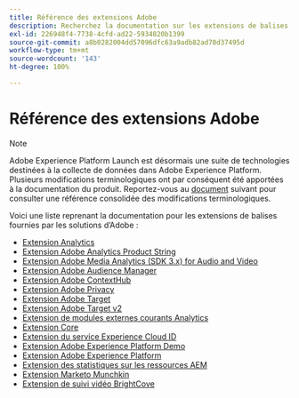 ```yaml
---
title: Référence des extensions Adobe
description: Recherchez la documentation sur les extensions de balises pour les produits Adobe dans Adobe Experience Platform.
exl-id: 226948f4-7738-4cfd-ad22-5934820b1399
source-git-commit: a8b0282004dd57096dfc63a9adb82ad70d37495d
workflow-type: tm+mt
source-wordcount: '143'
ht-degree: 100%

---
```


# Référence des extensions Adobe

>[!NOTE]
>
>Adobe Experience Platform Launch est désormais une suite de technologies destinées à la collecte de données dans Adobe Experience Platform. Plusieurs modifications terminologiques ont par conséquent été apportées à la documentation du produit. Reportez-vous au [document](../../term-updates.md) suivant pour consulter une référence consolidée des modifications terminologiques.

Voici une liste reprenant la documentation pour les extensions de balises fournies par les solutions dʼAdobe :

* [Extension Analytics](analytics/overview.md)
* [Extension Adobe Analytics Product String](product-string/overview.md)
* [Extension Adobe Media Analytics (SDK 3.x) for Audio and Video](media-analytics-3x/overview.md)
* [Extension Adobe Audience Manager](./audience-manager/overview.md)
* [Extension Adobe ContextHub](./contexthub/overview.md)
* [Extension Adobe Privacy](./privacy/overview.md)
* [Extension Adobe Target](target/overview.md)
* [Extension Adobe Target v2](target-v2/overview.md)
* [Extension de modules externes courants Analytics](plugins/overview.md)
* [Extension Core](core/overview.md)
* [Extension du service Experience Cloud ID](id-service/overview.md)
* [Extension Adobe Experience Platform Demo](./platform-demo/overview.md)
* [Extension Adobe Experience Platform](sdk/overview.md)
* [Extension des statistiques sur les ressources AEM](asset-insights/overview.md)
* [Extension Marketo Munchkin](marketo/overview.md)
* [Extension de suivi vidéo BrightCove](brightcove/overview.md)

<!--  previously empty parent topic. -->
